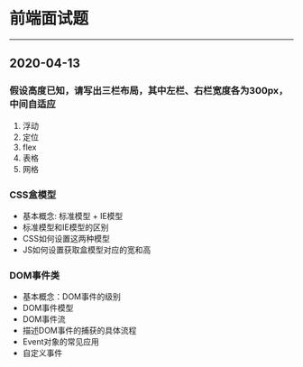 # 前端面试题
---
## 2020-04-13
### 假设高度已知，请写出三栏布局，其中左栏、右栏宽度各为300px，中间自适应
  1. 浮动
  2. 定位
  3. flex
  4. 表格
  5. 网格
### CSS盒模型
  - 基本概念: 标准模型 + IE模型
  - 标准模型和IE模型的区别 
  - CSS如何设置这两种模型
  - JS如何设置获取盒模型对应的宽和高
### DOM事件类
  - 基本概念：DOM事件的级别
  - DOM事件模型
  - DOM事件流
  - 描述DOM事件的捕获的具体流程
  - Event对象的常见应用
  - 自定义事件
